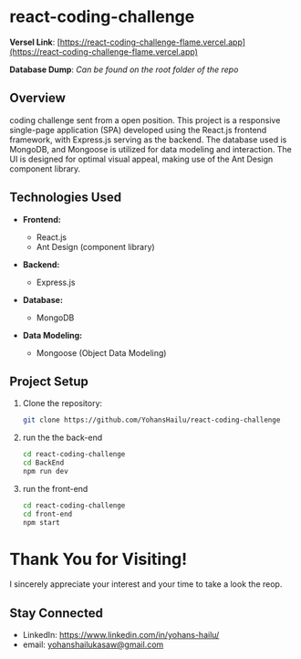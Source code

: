 # react-coding-challenge
**Versel Link**: [https://react-coding-challenge-flame.vercel.app](https://react-coding-challenge-flame.vercel.app)

**Database Dump**: *Can be found on the root folder of the repo*

## Overview
coding challenge sent from a open position.
This project is a responsive single-page application (SPA) developed using the React.js frontend framework, with Express.js serving as the backend. The database used is MongoDB, and Mongoose is utilized for data modeling and interaction. The UI is designed for optimal visual appeal, making use of the Ant Design component library.

## Technologies Used

- **Frontend:**
  - React.js
  - Ant Design (component library)

- **Backend:**
  - Express.js

- **Database:**
  - MongoDB

- **Data Modeling:**
  - Mongoose (Object Data Modeling)

## Project Setup

1. Clone the repository:
   ```bash
   git clone https://github.com/YohansHailu/react-coding-challenge
    ```
2. run the the back-end
   ```bash
   cd react-coding-challenge
   cd BackEnd
   npm run dev
    ```

3. run the front-end
   ```bash
   cd react-coding-challenge
   cd front-end
   npm start
    ```

# Thank You for Visiting!

I sincerely appreciate your interest and your time to take a look the reop.

## Stay Connected

- LinkedIn: https://www.linkedin.com/in/yohans-hailu/
- email: yohanshailukasaw@gmail.com
